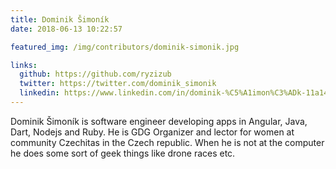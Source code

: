 ```yaml
---
title: Dominik Šimoník
date: 2018-06-13 10:22:57

featured_img: /img/contributors/dominik-simonik.jpg

links:
  github: https://github.com/ryzizub
  twitter: https://twitter.com/dominik_simonik
  linkedin: https://www.linkedin.com/in/dominik-%C5%A1imon%C3%ADk-11a14014b/
---
```


Dominik Šimoník is software engineer developing apps in Angular, Java, Dart, Nodejs and Ruby. He is GDG Organizer and lector for women at community Czechitas in the Czech republic. When he is not at the computer he does some sort of geek things like drone races etc.
